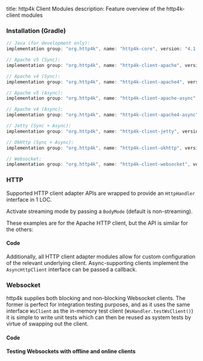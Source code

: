 title: http4k Client Modules
description: Feature overview of the http4k-client modules

### Installation (Gradle)

```groovy
// Java (for development only):
implementation group: "org.http4k", name: "http4k-core", version: "4.1.1.1"

// Apache v5 (Sync): 
implementation group: "org.http4k", name: "http4k-client-apache", version: "4.1.1.1"

// Apache v4 (Sync): 
implementation group: "org.http4k", name: "http4k-client-apache4", version: "4.1.1.1"

// Apache v5 (Async): 
implementation group: "org.http4k", name: "http4k-client-apache-async", version: "4.1.1.1"

// Apache v4 (Async): 
implementation group: "org.http4k", name: "http4k-client-apache4-async", version: "4.1.1.1"

// Jetty (Sync + Async): 
implementation group: "org.http4k", name: "http4k-client-jetty", version: "4.1.1.1"

// OkHttp (Sync + Async): 
implementation group: "org.http4k", name: "http4k-client-okhttp", version: "4.1.1.1"

// Websocket: 
implementation group: "org.http4k", name: "http4k-client-websocket", version: "4.1.1.1"
```

### HTTP
Supported HTTP client adapter APIs are wrapped to provide an `HttpHandler` interface in 1 LOC.

Activate streaming mode by passing a `BodyMode` (default is non-streaming).

These examples are for the Apache HTTP client, but the API is similar for the others:

#### Code [<img class="octocat"/>](https://github.com/http4k/http4k/blob/master/src/docs/guide/modules/clients/example_http.kt)

<script src="https://gist-it.appspot.com/https://github.com/http4k/http4k/blob/master/src/docs/guide/modules/clients/example_http.kt"></script>

Additionally, all HTTP client adapter modules allow for custom configuration of the relevant underlying client. Async-supporting clients implement the `AsyncHttpClient` interface can be passed a callback.

### Websocket
http4k supplies both blocking and non-blocking Websocket clients. The former is perfect for integration testing purposes, and as it uses the same interface `WsClient` as the in-memory test client (`WsHandler.testWsClient()`) it is simple to write unit tests which can then be reused as system tests by virtue of swapping out the client.

#### Code [<img class="octocat"/>](https://github.com/http4k/http4k/blob/master/src/docs/guide/modules/clients/example_websocket.kt)

<script src="https://gist-it.appspot.com/https://github.com/http4k/http4k/blob/master/src/docs/guide/modules/clients/example_websocket.kt"></script>

#### Testing Websockets with offline and online clients [<img class="octocat"/>](https://github.com/http4k/http4k/blob/master/src/docs/guide/modules/clients/TestingWebsockets.kt)

<script src="https://gist-it.appspot.com/https://github.com/http4k/http4k/blob/master/src/docs/guide/modules/clients/TestingWebsockets.kt"></script>
